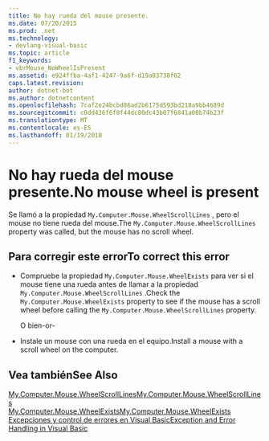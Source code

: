 ```yaml
---
title: No hay rueda del mouse presente.
ms.date: 07/20/2015
ms.prod: .net
ms.technology:
- devlang-visual-basic
ms.topic: article
f1_keywords:
- vbrMouse_NoWheelIsPresent
ms.assetid: e924ffba-4af1-4247-9a6f-d19a03738f62
caps.latest.revision: 
author: dotnet-bot
ms.author: dotnetcontent
ms.openlocfilehash: 7caf2e24bcbd86ad2b6175d593bd218a9bb4689d
ms.sourcegitcommit: c0dd436f6f8f44dc80dc43b07f6841a00b74b23f
ms.translationtype: MT
ms.contentlocale: es-ES
ms.lasthandoff: 01/19/2018
---
```

# <a name="no-mouse-wheel-is-present"></a><span data-ttu-id="e10aa-102">No hay rueda del mouse presente.</span><span class="sxs-lookup"><span data-stu-id="e10aa-102">No mouse wheel is present</span></span>
<span data-ttu-id="e10aa-103">Se llamó a la propiedad `My.Computer.Mouse.WheelScrollLines` , pero el mouse no tiene rueda del mouse.</span><span class="sxs-lookup"><span data-stu-id="e10aa-103">The `My.Computer.Mouse.WheelScrollLines` property was called, but the mouse has no scroll wheel.</span></span>  
  
## <a name="to-correct-this-error"></a><span data-ttu-id="e10aa-104">Para corregir este error</span><span class="sxs-lookup"><span data-stu-id="e10aa-104">To correct this error</span></span>  
  
-   <span data-ttu-id="e10aa-105">Compruebe la propiedad `My.Computer.Mouse.WheelExists` para ver si el mouse tiene una rueda antes de llamar a la propiedad `My.Computer.Mouse.WheelScrollLines` .</span><span class="sxs-lookup"><span data-stu-id="e10aa-105">Check the `My.Computer.Mouse.WheelExists` property to see if the mouse has a scroll wheel before calling the `My.Computer.Mouse.WheelScrollLines` property.</span></span>  
  
     <span data-ttu-id="e10aa-106">O bien</span><span class="sxs-lookup"><span data-stu-id="e10aa-106">-or-</span></span>  
  
-   <span data-ttu-id="e10aa-107">Instale un mouse con una rueda en el equipo.</span><span class="sxs-lookup"><span data-stu-id="e10aa-107">Install a mouse with a scroll wheel on the computer.</span></span>  
  
## <a name="see-also"></a><span data-ttu-id="e10aa-108">Vea también</span><span class="sxs-lookup"><span data-stu-id="e10aa-108">See Also</span></span>  
 [<span data-ttu-id="e10aa-109">My.Computer.Mouse.WheelScrollLines</span><span class="sxs-lookup"><span data-stu-id="e10aa-109">My.Computer.Mouse.WheelScrollLines</span></span>](xref:Microsoft.VisualBasic.Devices.Mouse.WheelScrollLines)  
 [<span data-ttu-id="e10aa-110">My.Computer.Mouse.WheelExists</span><span class="sxs-lookup"><span data-stu-id="e10aa-110">My.Computer.Mouse.WheelExists</span></span>](xref:Microsoft.VisualBasic.Devices.Mouse.WheelExists)  
 [<span data-ttu-id="e10aa-111">Excepciones y control de errores en Visual Basic</span><span class="sxs-lookup"><span data-stu-id="e10aa-111">Exception and Error Handling in Visual Basic</span></span>](http://msdn.microsoft.com/library/3e351e73-cf23-40ab-8b60-05794160529e)
